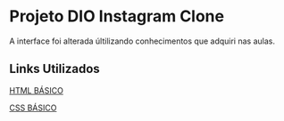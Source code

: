 # Projeto DIO Instagram Clone

A interface foi alterada últilizando conhecimentos que adquiri nas aulas.

## Links Utilizados

[HTML BÁSICO](https://www.w3schools.com/html/)

[CSS BÁSICO](https://developer.mozilla.org/pt-BR/docs/Web/CSS)

